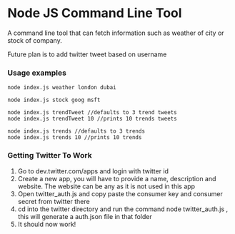 <h1>Node JS Command Line Tool</h1>
<p>A command line tool that can fetch information such as weather of city or stock of company.<p>
<p>Future plan is to add twitter tweet based on username<p>

<h3>Usage examples </h3>

```
node index.js weather london dubai
```

```
node index.js stock goog msft
```

```
node index.js trendTweet //defaults to 3 trend tweets
node index.js trendTweet 10 //prints 10 trends tweets
```

```
node index.js trends //defaults to 3 trends
node index.js trends 10 //prints 10 trends
```

<h3>Getting Twitter To Work</h3>

<ol>
    <li>Go to dev.twitter.com/apps and login with twitter id</li>
    <li>Create a new app, you will have to provide a name, description and website. The website can be any as it is not used in this app</li>
    <li>Open twitter_auth.js and copy paste the consumer key and consumer secret from twitter there</li>
    <li>cd into the twitter directory and run the command node twitter_auth.js , this will generate a auth.json file in that folder</li>
    <li>It should now work!</li>
</ol>